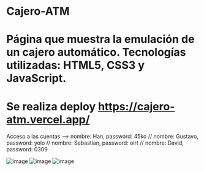 # Cajero-ATM
# Página que muestra la emulación de un cajero automático. Tecnologías utilizadas: HTML5, CSS3 y JavaScript.
# Se realiza deploy https://cajero-atm.vercel.app/
Acceso a las cuentas --> nombre: Han, password: 45ko // nombre: Gustavo, password: yolo // nombre: Sebastian, password: oirt // nombre: David, password: 0309

![image](https://user-images.githubusercontent.com/86698059/205669001-b087e0c5-50ad-46ec-a30c-82b080686c53.png)
![image](https://user-images.githubusercontent.com/86698059/205669707-a5d16563-1a65-49f5-b6cb-c20228173309.png)
![image](https://user-images.githubusercontent.com/86698059/205669929-31bc10a2-cafb-401d-ab3c-0757f2ce509c.png)
